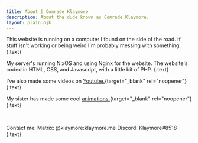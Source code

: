 ```yaml
---
title: About | Comrade Klaymore
description: About the dude known as Comrade Klaymore.
layout: plain.njk
---
```


This website is running on a computer I found on the side of the road. If stuff isn't working or being weird I'm probably messing with something. {.text}

My server's running NixOS and using Nginx for the website. The website's coded in HTML, CSS, and Javascript, with a little bit of PHP. {.text}

I've also made some videos on [Youtube.](https://www.youtube.com/channel/UCrLkMOV08B50cJFD2ocWdMA){target="_blank" rel="noopener"} {.text}

My sister has made some cool [animations.](https://youtube.com/channel/UCC8U-ZPoaPM55mHps171puA){target="_blank" rel="noopener"} {.text}

<br />

Contact me:
Matrix: @klaymore:klaymore.me
Discord: Klaymore#8518 {.text}
